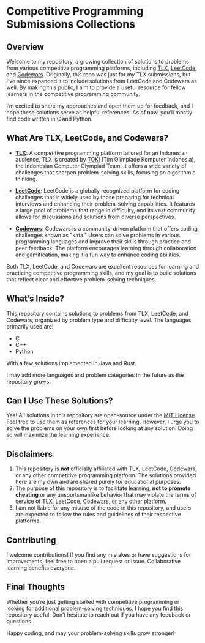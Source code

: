 # Competitive Programming Submissions Collections

## Overview

Welcome to my repository, a growing collection of solutions to problems from various competitive programming platforms, including [TLX](https://tlx.toki.id), [LeetCode](https://leetcode.com), and [Codewars](https://www.codewars.com). Originally, this repo was just for my TLX submissions, but I’ve since expanded it to include solutions from LeetCode and Codewars as well. By making this public, I aim to provide a useful resource for fellow learners in the competitive programming community.

I’m excited to share my approaches and open them up for feedback, and I hope these solutions serve as helpful references. As of now, you’ll mostly find code written in C and Python.

## What Are TLX, LeetCode, and Codewars?

- **[TLX](https://tlx.toki.id)**: A competitive programming platform tailored for an Indonesian audience, TLX is created by [TOKI](https://toki.id) (Tim Olimpiade Komputer Indonesia), the Indonesian Computer Olympiad Team. It offers a wide variety of challenges that sharpen problem-solving skills, focusing on algorithmic thinking.

- **[LeetCode](https://leetcode.com)**: LeetCode is a globally recognized platform for coding challenges that is widely used by those preparing for technical interviews and enhancing their problem-solving capabilities. It features a large pool of problems that range in difficulty, and its vast community allows for discussions and solutions from diverse perspectives.

- **[Codewars](https://www.codewars.com)**: Codewars is a community-driven platform that offers coding challenges known as "kata." Users can solve problems in various programming languages and improve their skills through practice and peer feedback. The platform encourages learning through collaboration and gamification, making it a fun way to enhance coding abilities.

Both TLX, LeetCode, and Codewars are excellent resources for learning and practicing competitive programming skills, and my goal is to build solutions that reflect clear and effective problem-solving techniques.

## What’s Inside?

This repository contains solutions to problems from TLX, LeetCode, and Codewars, organized by problem type and difficulty level. The languages primarily used are:

- C
- C++
- Python

With a few solutions implemented in Java and Rust.

I may add more languages and problem categories in the future as the repository grows.

## Can I Use These Solutions?

Yes! All solutions in this repository are open-source under the [MIT License](https://opensource.org/license/mit). Feel free to use them as references for your learning. However, I urge you to solve the problems on your own first before looking at any solution. Doing so will maximize the learning experience.

## Disclaimers

1. This repository is **not** officially affiliated with TLX, LeetCode, Codewars, or any other competitive programming platform. The solutions provided here are my own and are shared purely for educational purposes.
2. The purpose of this repository is to facilitate learning, **not to promote cheating** or any unsportsmanlike behavior that may violate the terms of service of TLX, LeetCode, Codewars, or any other platform.
3. I am not liable for any misuse of the code in this repository, and users are expected to follow the rules and guidelines of their respective platforms.

## Contributing

I welcome contributions! If you find any mistakes or have suggestions for improvements, feel free to open a pull request or issue. Collaborative learning benefits everyone.

## Final Thoughts

Whether you’re just getting started with competitive programming or looking for additional problem-solving techniques, I hope you find this repository useful. Don’t hesitate to reach out if you have any feedback or questions.

Happy coding, and may your problem-solving skills grow stronger!